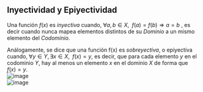 ## Inyectividad y Epiyectividad

Una función $f(x)$ es *inyectiva* cuando,
$\forall a,b \in X, \;\; f(a)=f(b) \Rightarrow a=b$ , es decir cuando
nunca mapea elementos distintos de su *Dominio* a un mismo elemento del
*Codominio*.

Análogamente, se dice que una función f(x) es *sobreyectiva*, o
epiyectiva cuando, $\forall y \in Y, \, \exists x \in X, \;\; f(x)=y$,
es decir, que para cada elemento $y$ en el codominio $Y$, hay al menos
un elemento $x$ en el dominio $X$ de forma que $f(x) = y$.\
![image](imagenes/inyectividad.png)\
![image](imagenes/sobreyectividad.png)
